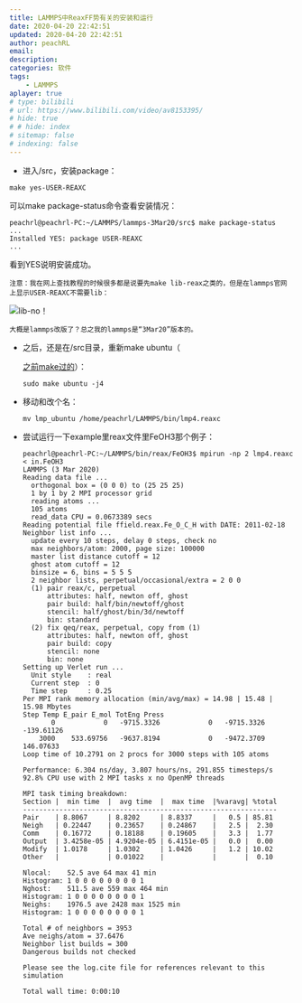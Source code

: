```yaml
---
title: LAMMPS中ReaxFF势有关的安装和运行
date: 2020-04-20 22:42:51
updated: 2020-04-20 22:42:51
author: peachRL
email: 
description: 
categories: 软件
tags: 
	- LAMMPS
aplayer: true
# type: bilibili
# url: https://www.bilibili.com/video/av8153395/
# hide: true
# # hide: index
# sitemap: false
# indexing: false
---
```



- 进入/src，安装package：

```shell
make yes-USER-REAXC
```

<!-- more -->

可以make package-status命令查看安装情况：

```shell
peachrl@peachrl-PC:~/LAMMPS/lammps-3Mar20/src$ make package-status
...
Installed YES: package USER-REAXC
...
```

看到YES说明安装成功。

`注意：我在网上查找教程的时候很多都是说要先make lib-reax之类的，但是在lammps官网上显示USER-REAXC不需要lib：`

![lib-no！](https://image.wanyijizi.com/20200420/1587392033417.png)

`大概是lammps改版了？总之我的lammps是“3Mar20”版本的。`

- 之后，还是在/src目录，重新make ubuntu（

  [之前make过的](https://peachrl.github.io/2020/04/06/zai-deepin-xi-tong-an-zhuang-lammps-de-makefile.ubuntu/ )）：

  ```shell
  sudo make ubuntu -j4
  ```

- 移动和改个名：

  ```shell
  mv lmp_ubuntu /home/peachrl/LAMMPS/bin/lmp4.reaxc
  ```

  

- 尝试运行一下example里reax文件里FeOH3那个例子：

  ```shell
  peachrl@peachrl-PC:~/LAMMPS/bin/reax/FeOH3$ mpirun -np 2 lmp4.reaxc < in.FeOH3
  LAMMPS (3 Mar 2020)
  Reading data file ...
    orthogonal box = (0 0 0) to (25 25 25)
    1 by 1 by 2 MPI processor grid
    reading atoms ...
    105 atoms
    read_data CPU = 0.0673389 secs
  Reading potential file ffield.reax.Fe_O_C_H with DATE: 2011-02-18
  Neighbor list info ...
    update every 10 steps, delay 0 steps, check no
    max neighbors/atom: 2000, page size: 100000
    master list distance cutoff = 12
    ghost atom cutoff = 12
    binsize = 6, bins = 5 5 5
    2 neighbor lists, perpetual/occasional/extra = 2 0 0
    (1) pair reax/c, perpetual
        attributes: half, newton off, ghost
        pair build: half/bin/newtoff/ghost
        stencil: half/ghost/bin/3d/newtoff
        bin: standard
    (2) fix qeq/reax, perpetual, copy from (1)
        attributes: half, newton off, ghost
        pair build: copy
        stencil: none
        bin: none
  Setting up Verlet run ...
    Unit style    : real
    Current step  : 0
    Time step     : 0.25
  Per MPI rank memory allocation (min/avg/max) = 14.98 | 15.48 | 15.98 Mbytes
  Step Temp E_pair E_mol TotEng Press 
         0            0   -9715.3326            0   -9715.3326   -139.61126 
      3000    533.69756   -9637.8194            0   -9472.3709    146.07633 
  Loop time of 10.2791 on 2 procs for 3000 steps with 105 atoms
  
  Performance: 6.304 ns/day, 3.807 hours/ns, 291.855 timesteps/s
  92.8% CPU use with 2 MPI tasks x no OpenMP threads
  
  MPI task timing breakdown:
  Section |  min time  |  avg time  |  max time  |%varavg| %total
  ---------------------------------------------------------------
  Pair    | 8.8067     | 8.8202     | 8.8337     |   0.5 | 85.81
  Neigh   | 0.22447    | 0.23657    | 0.24867    |   2.5 |  2.30
  Comm    | 0.16772    | 0.18188    | 0.19605    |   3.3 |  1.77
  Output  | 3.4258e-05 | 4.9204e-05 | 6.4151e-05 |   0.0 |  0.00
  Modify  | 1.0178     | 1.0302     | 1.0426     |   1.2 | 10.02
  Other   |            | 0.01022    |            |       |  0.10
  
  Nlocal:    52.5 ave 64 max 41 min
  Histogram: 1 0 0 0 0 0 0 0 0 1
  Nghost:    511.5 ave 559 max 464 min
  Histogram: 1 0 0 0 0 0 0 0 0 1
  Neighs:    1976.5 ave 2428 max 1525 min
  Histogram: 1 0 0 0 0 0 0 0 0 1
  
  Total # of neighbors = 3953
  Ave neighs/atom = 37.6476
  Neighbor list builds = 300
  Dangerous builds not checked
  
  Please see the log.cite file for references relevant to this simulation
  
  Total wall time: 0:00:10
  
  ```

  
